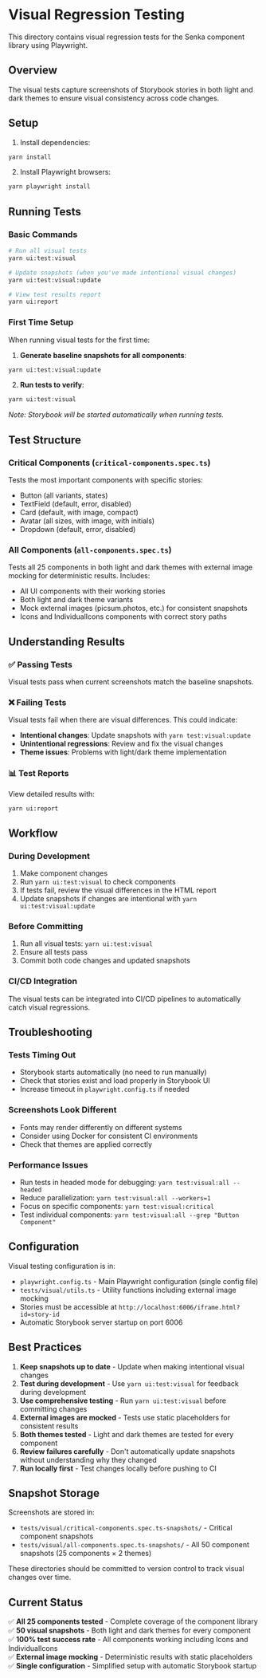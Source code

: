# Visual Regression Testing

This directory contains visual regression tests for the Senka component library using Playwright.

## Overview

The visual tests capture screenshots of Storybook stories in both light and dark themes to ensure visual consistency across code changes.

## Setup

1. Install dependencies:

```bash
yarn install
```

2. Install Playwright browsers:

```bash
yarn playwright install
```

## Running Tests

### Basic Commands

```bash
# Run all visual tests
yarn ui:test:visual

# Update snapshots (when you've made intentional visual changes)
yarn ui:test:visual:update

# View test results report
yarn ui:report
```

### First Time Setup

When running visual tests for the first time:

1. **Generate baseline snapshots for all components**:

```bash
yarn ui:test:visual:update
```

2. **Run tests to verify**:

```bash
yarn ui:test:visual
```

_Note: Storybook will be started automatically when running tests._

## Test Structure

### Critical Components (`critical-components.spec.ts`)

Tests the most important components with specific stories:

- Button (all variants, states)
- TextField (default, error, disabled)
- Card (default, with image, compact)
- Avatar (all sizes, with image, with initials)
- Dropdown (default, error, disabled)

### All Components (`all-components.spec.ts`)

Tests all 25 components in both light and dark themes with external image mocking for deterministic results. Includes:

- All UI components with their working stories
- Both light and dark theme variants
- Mock external images (picsum.photos, etc.) for consistent snapshots
- Icons and IndividualIcons components with correct story paths

## Understanding Results

### ✅ Passing Tests

Visual tests pass when current screenshots match the baseline snapshots.

### ❌ Failing Tests

Visual tests fail when there are visual differences. This could indicate:

- **Intentional changes**: Update snapshots with `yarn test:visual:update`
- **Unintentional regressions**: Review and fix the visual changes
- **Theme issues**: Problems with light/dark theme implementation

### 📊 Test Reports

View detailed results with:

```bash
yarn ui:report
```

## Workflow

### During Development

1. Make component changes
2. Run `yarn ui:test:visual` to check components
3. If tests fail, review the visual differences in the HTML report
4. Update snapshots if changes are intentional with `yarn ui:test:visual:update`

### Before Committing

1. Run all visual tests: `yarn ui:test:visual`
2. Ensure all tests pass 
3. Commit both code changes and updated snapshots

### CI/CD Integration

The visual tests can be integrated into CI/CD pipelines to automatically catch visual regressions.

## Troubleshooting

### Tests Timing Out

- Storybook starts automatically (no need to run manually)
- Check that stories exist and load properly in Storybook UI
- Increase timeout in `playwright.config.ts` if needed

### Screenshots Look Different

- Fonts may render differently on different systems
- Consider using Docker for consistent CI environments
- Check that themes are applied correctly

### Performance Issues

- Run tests in headed mode for debugging: `yarn test:visual:all --headed`
- Reduce parallelization: `yarn test:visual:all --workers=1`
- Focus on specific components: `yarn test:visual:critical`
- Test individual components: `yarn test:visual:all --grep "Button Component"`

## Configuration

Visual testing configuration is in:

- `playwright.config.ts` - Main Playwright configuration (single config file)
- `tests/visual/utils.ts` - Utility functions including external image mocking
- Stories must be accessible at `http://localhost:6006/iframe.html?id=story-id`
- Automatic Storybook server startup on port 6006

## Best Practices

1. **Keep snapshots up to date** - Update when making intentional visual changes
2. **Test during development** - Use `yarn ui:test:visual` for feedback during development
3. **Use comprehensive testing** - Run `yarn ui:test:visual` before committing changes
4. **External images are mocked** - Tests use static placeholders for consistent results
5. **Both themes tested** - Light and dark themes are tested for every component
6. **Review failures carefully** - Don't automatically update snapshots without understanding why they changed
7. **Run locally first** - Test changes locally before pushing to CI

## Snapshot Storage

Screenshots are stored in:

- `tests/visual/critical-components.spec.ts-snapshots/` - Critical component snapshots
- `tests/visual/all-components.spec.ts-snapshots/` - All 50 component snapshots (25 components × 2 themes)

These directories should be committed to version control to track visual changes over time.

## Current Status

✅ **All 25 components tested** - Complete coverage of the component library  
✅ **50 visual snapshots** - Both light and dark themes for every component  
✅ **100% test success rate** - All components working including Icons and IndividualIcons  
✅ **External image mocking** - Deterministic results with static placeholders  
✅ **Single configuration** - Simplified setup with automatic Storybook startup
